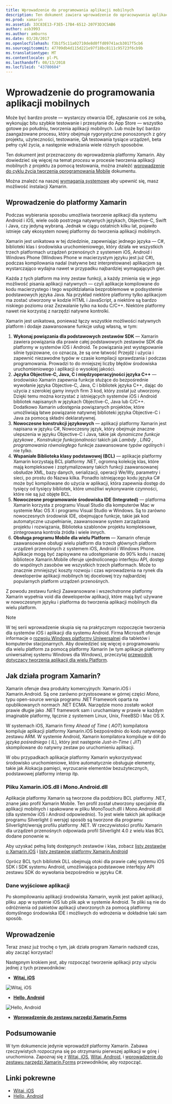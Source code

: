 ```yaml
---
title: Wprowadzenie do programowania aplikacji mobilnych
description: Ten dokument zawiera wprowadzenie do opracowywania aplikacji mobilnych, omawiając Xamarin, jak działa i aplikacji, które wyświetla.
ms.prod: xamarin
ms.assetid: 33C83E13-F3E5-17B4-6512-207F3D3C5AB6
author: asb3993
ms.author: amburns
ms.date: 03/28/2017
ms.openlocfilehash: f3b1f5c11a02710de8d0ffd09741acb3017f5cb6
ms.sourcegitcommit: 47709db4d115d221e97f18bc8111c95723f6cb9b
ms.translationtype: MT
ms.contentlocale: pl-PL
ms.lasthandoff: 08/13/2018
ms.locfileid: "43780604"
---
```

# <a name="introduction-to-mobile-development"></a>Wprowadzenie do programowania aplikacji mobilnych

Może być bardzo proste — wystarczy otwarcia IDE, zgłaszanie coś ze sobą, wykonując bitu szybkie testowanie i przesyłanie do App Store — wszystko gotowe po południu, tworzenia aplikacji mobilnych. Lub może być bardzo zaangażowane procesu, który obejmuje rygorystyczne ponoszonych z góry projektu, użyteczności, testowanie, QA testowania tysiące urządzeń, beta pełny cykl życia, a następnie wdrażania wiele różnych sposobów.

Ten dokument jest przeznaczony do wprowadzenia platformy Xamarin. Aby dowiedzieć się więcej na temat *procesu* w procesie tworzenia aplikacji mobilnych z projektu za pomocą testowania, można znaleźć [wprowadzenie do cyklu życia tworzenia oprogramowania Mobile](~/cross-platform/get-started/introduction-to-mobile-sdlc.md) dokumentu.

Można znaleźć na naszej [wymagania systemowe](~/cross-platform/get-started/requirements.md#macos-requirements) aby upewnić się, masz możliwość instalacji Xamarin.

## <a name="introduction-to-xamarin"></a>Wprowadzenie do platformy Xamarin

Podczas wybierania sposobu umożliwia tworzenie aplikacji dla systemu Android i iOS, wiele osób postrzega natywnych językach, Objective-C, Swift i Java, czy jedyną wybraną. Jednak w ciągu ostatnich kilku lat, pojawiło istnieje cały ekosystem nowej platformy do tworzenia aplikacji mobilnych.

Xamarin jest unikatowa w tej dziedzinie, zapewniając jednego języka — C#, biblioteki klas i środowiska uruchomieniowego, który działa we wszystkich trzech platformach urządzeń przenośnych z systemem iOS, Android i Windows Phone (Windows Phone w macierzystym języku jest już C#), podczas kompilowania nadal (natywne bez interpretowane) aplikacjom są wystarczająco wydajna nawet w przypadku najbardziej wymagających gier.

Każda z tych platform ma inny zestaw funkcji, a każdy zmienia się w jego możliwość pisania aplikacji natywnych — czyli aplikacje kompilowane do kodu macierzystego i tego współdziałania bezproblemowe w podsystemie podstawowych języka Java. Na przykład niektóre platformy tylko aplikacjom ma zostać utworzony w kodzie HTML i JavaScript, a niektóre są bardzo niskiego poziomu oraz Zezwalanie tylko na kodu C/C++. Niektóre platformy nawet nie korzystaj z narzędzi natywne kontrolki.

Xamarin jest unikatowa, ponieważ łączy wszystkie możliwości natywnych platform i dodaje zaawansowane funkcje usług własną, w tym:

1.   **Wykonaj powiązania dla podstawowych zestawów SDK** — Xamarin zawiera powiązania dla prawie całej podstawowych zestawów SDK dla platformy w systemów iOS i Android. Te powiązania jest występowanie silnie typizowane, co oznacza, że są one łatwość Przejdź i użycia i zapewnić niezawodne typów w czasie kompilacji sprawdzania i podczas programowania. Prowadzi to do mniejszej liczby błędów środowiska uruchomieniowego i aplikacji o wysokiej jakości.
1.   **Języka Objective-C, Java, C i międzyoperacyjności języka C++** — środowisko Xamarin zapewnia funkcje służące do bezpośrednie wywołanie języka Objective-C, Java, C i bibliotek języka C++, dając do użycia z szerokiej gamy innych firm 3 kod, który został już utworzony. Dzięki temu można korzystać z istniejących systemów iOS i Android bibliotek napisanych w językach Objective-C, Java lub C/C++. Dodatkowo Xamarin udostępnia powiązanych projektów, które umożliwiają łatwe powiązanie natywnej biblioteki języka Objective-C i Java za pomocą składni deklaratywnej.
1.   **Nowoczesne konstrukcji językowych** — aplikacji platformy Xamarin jest napisana w języku C#, Nowoczesny język, który obejmuje znaczne ulepszenia w języku Objective-C i Java, takie jak *dynamiczne funkcje językowe* ,  *Konstrukcje funkcjonalności* takich jak *Lambdy* , *LINQ* , *programowania równoległego* funkcje zaawansowane *typów ogólnych*  i nie tylko.
1.   **Wspaniałe Biblioteka klasy podstawowej (BCL)** — aplikacje platformy Xamarin korzystają BCL platformy .NET, ogromną kolekcję klas, które mają kompleksowe i zoptymalizowany takich funkcji zaawansowanej obsłudze XML, bazy danych, serializacji, operacji We/Wy, parametry i sieci, po prostu do Nazwa kilka. Ponadto istniejącego kodu języka C# może być kompilowane do użycia w aplikacji, która zapewnia dostęp do tysięcy od tysięcy bibliotek, które umożliwi wykonywanie czynności, które nie są już objęte BCL.
1.   **Nowoczesne programowanie środowiska IDE (Integrated)** — platforma Xamarin korzysta z programu Visual Studio dla komputerów Mac w systemie Mac OS X i programu Visual Studio w Windows. Są to zarówno nowoczesnych środowisk IDE, obejmujące funkcje, takie jak kod automatyczne uzupełnianie, zaawansowane system zarządzania projektu i rozwiązania, Biblioteka szablonów projektu kompleksowe, zintegrowana kontrola źródła i wiele innych.
1.   **Obsługa programu Mobile dla wielu Platform** — Xamarin oferuje zaawansowane obsługi wielu platform dla trzech głównych platform urządzeń przenośnych z systemem iOS, Android i Windows Phone. Aplikacje mogą być zapisywane na udostępnianie do 90% kodu i naszej bibliotece Xamarin.Mobile oferuje ujednoliconego interfejsu API, dostęp do wspólnych zasobów we wszystkich trzech platformach. Może to znacznie zmniejszyć koszty rozwoju i czas wprowadzenia na rynek dla deweloperów aplikacji mobilnych tej docelowej trzy najbardziej popularnych platform urządzeń przenośnych.


Z powodu zestawu funkcji Zaawansowane i wszechstronne platformy Xamarin wypełnia void dla deweloperów aplikacji, które mają być używane w nowoczesnym języku i platforma do tworzenia aplikacji mobilnych dla wielu platform.


> [!NOTE]
> W tej serii wprowadzenie skupia się na praktycznym rozpoczęcie tworzenia dla systemów iOS i aplikacji dla systemu Android. Firma Microsoft oferuje informacje o [rozwoju Windows platformy Uniwersalnej](https://docs.microsoft.com/windows/uwp/develop/) dla tabletów i komputerów stacjonarnych. Aby dowiedzieć się więcej o programowaniu dla wielu platform za pomocą platformy Xamarin (w tym aplikacje platformy uniwersalnej systemu Windows dla Windows), przeczytaj [przewodnik dotyczący tworzenia aplikacji dla wielu Platform](~/cross-platform/app-fundamentals/building-cross-platform-applications/index.md).



## <a name="how-does-xamarin-work"></a>Jak działa program Xamarin?

Xamarin oferuje dwa produkty komercyjnych: Xamarin.iOS i Xamarin.Android. Są one zarówno przystosowane w górnej części *Mono*, typu open-source wersja programu .NET Framework oparta na opublikowanych normach .NET ECMA. Narzędzie mono zostało wokół prawie długie jako .NET framework sam i uruchamiany w prawie w każdym imaginable platformy, łącznie z systemem Linux, Unix, FreeBSD i Mac OS X.

W systemach iOS, Xamarin firmy *Ahead of Time* ( *AOT*) kompilatora kompiluje aplikacji platformy Xamarin.iOS bezpośrednio do kodu natywnego zestawu ARM. W systemie Android, Xamarin kompilatora kompiluje w dół do *języka pośredniego* ( *IL*), który jest następnie *Just-in-Time* ( *JIT*) skompilowane do natywny zestaw po uruchomieniu aplikacji.

W obu przypadkach aplikacje platformy Xamarin wykorzystywać środowisko uruchomieniowe, które automatycznie obsługuje elementy, takie jak Alokacja pamięci, wyrzucanie elementów bezużytecznych, podstawowej platformy interop itp.



### <a name="xamariniosdll-and-monoandroiddll"></a>Pliku Xamarin.iOS.dll i Mono.Android.dll

Aplikacje platformy Xamarin są tworzone dla podzbioru BCL platformy .NET, znane jako profil Xamarin Mobile. Ten profil został utworzony specjalnie dla aplikacji mobilnych i spakowane w pliku MonoTouch.dll i Mono.Android.dll (dla systemów iOS i Android odpowiednio). To jest wiele takich jak aplikacje programu Silverlight (i wersję) sposób są tworzone dla programu Silverlight/wersję profilu platformy .NET. W rzeczywistości profilu Xamarin dla urządzeń przenośnych odpowiada profil Silverlight 4.0 z wielu klas BCL dodane ponownie w.

Aby uzyskać pełną listę dostępnych zestawów i klas, zobacz [listy zestawów o Xamarin.iOS](~/cross-platform/internals/available-assemblies.md) i [listy zestawów platformy Xamarin.Android](~/cross-platform/internals/available-assemblies.md)

Oprócz BCL tych bibliotek DLL obejmują otoki dla prawie całej systemu iOS SDK i SDK systemu Android, umożliwiająca podstawowe interfejsy API zestawu SDK do wywołania bezpośrednio w języku C#.



### <a name="application-output"></a>Dane wyjściowe aplikacji

Po skompilowaniu aplikacji środowiska Xamarin, wynik jest pakiet aplikacji, pliku .app w systemie iOS lub plik apk w systemie Android. Te pliki są nie do odróżnienia od pakietów aplikacji utworzonych za pomocą platformy domyślnego środowiska IDE i możliwych do wdrożenia w dokładnie taki sam sposób.



## <a name="getting-started"></a>Wprowadzenie

Teraz znasz już trochę o tym, jak działa program Xamarin nadszedł czas, aby zacząć korzystać!

Następnym krokiem jest, aby rozpocząć tworzenie aplikacji przy użyciu jednej z tych przewodników:

* [**Witaj, iOS**](~/ios/get-started/hello-ios/index.md)

![](introduction-to-mobile-development-images/ios.png "Witaj, iOS")


* [**Hello, Android**](~/android/get-started/hello-android/index.md)

![](introduction-to-mobile-development-images/android.png "Hello, Android")


* [**Wprowadzenie do zestawu narzędzi Xamarin.Forms**](~/xamarin-forms/get-started/introduction-to-xamarin-forms.md)





## <a name="summary"></a>Podsumowanie

W tym dokumencie jedynie wprowadził platformy Xamarin. Zabawa rzeczywistych rozpoczyna się po otrzymaniu pierwszej aplikacji w górę i uruchomiona. Zapoznaj się z [Witaj, iOS](~/ios/get-started/hello-ios/index.md), [Witaj, Android](~/android/get-started/hello-android/index.md), i [wprowadzenie do zestawu narzędzi Xamarin.Forms](~/xamarin-forms/get-started/introduction-to-xamarin-forms.md) przewodników, aby rozpocząć.


## <a name="related-links"></a>Linki pokrewne

- [Witaj, iOS](~/ios/get-started/hello-ios/index.md)
- [Hello, Android](~/android/get-started/hello-android/index.md)
